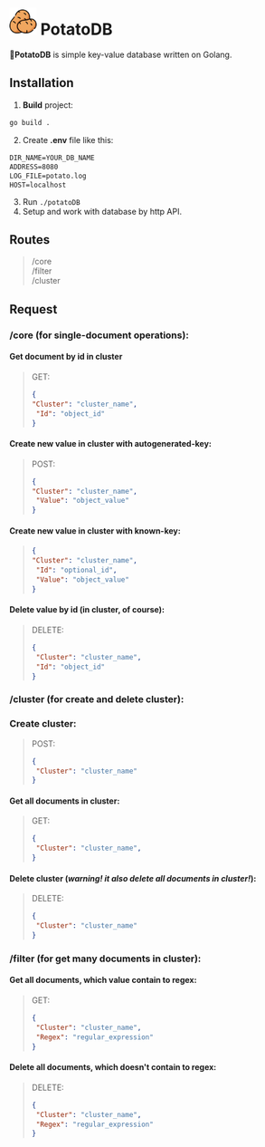 # [<img src="potato.png" width="48"/>](potato.png) PotatoDB
🥔**PotatoDB** is simple key-value database written on Golang.
## Installation
1. **Build** project:
```sh
go build .
```
2. Create **.env** file like this:
```env
DIR_NAME=YOUR_DB_NAME
ADDRESS=8080
LOG_FILE=potato.log
HOST=localhost
```
3. Run ```./potatoDB```
4. Setup and work with database by http API.

## Routes
> /core<br>
> /filter<br>
> /cluster

## Request
### **/core** (for single-document operations):
#### Get document by id in cluster
> GET:
>```json
>{
> "Cluster": "cluster_name",
>  "Id": "object_id"
>}
>```
#### Create new value in cluster with autogenerated-key:
> POST:
>```json
>{
> "Cluster": "cluster_name",
>  "Value": "object_value"
>}
>```
#### Create new value in cluster with known-key:
>```json
>{
> "Cluster": "cluster_name",
>  "Id": "optional_id",
>  "Value": "object_value"
>}
#### Delete value by id (in cluster, of course):
>
> DELETE:
>```json
>{
>  "Cluster": "cluster_name",
>  "Id": "object_id"
>}
>```
### **/cluster** (for create and delete cluster):
### Create cluster:
> POST:
>```json
>{
>  "Cluster": "cluster_name"
>}
>```
#### Get all documents in cluster:
> GET:
>```json
>{
>  "Cluster": "cluster_name",
>}
#### Delete cluster (***warning! it also delete all documents in cluster!***):
> DELETE:
>```json
>{
>  "Cluster": "cluster_name"
>}
>```
### **/filter** (for get many documents in cluster):
#### Get all documents, which value contain to regex:
> GET:
>```json
>{
>  "Cluster": "cluster_name",
>  "Regex": "regular_expression"
>}
>```
#### Delete all documents, which doesn't contain to regex:
> DELETE:
>```json
>{
>  "Cluster": "cluster_name",
>  "Regex": "regular_expression"
>}
>```
